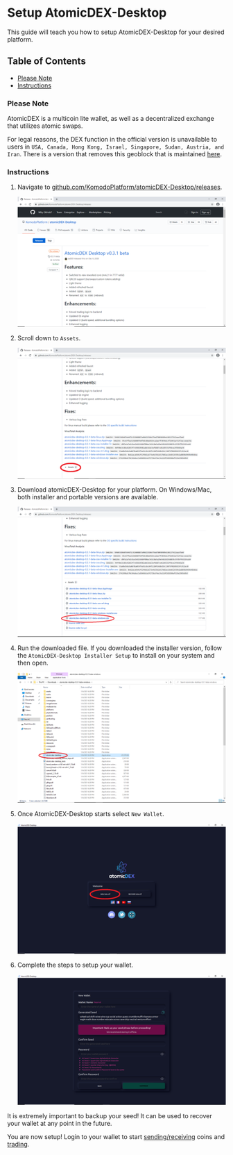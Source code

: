 # Setup AtomicDEX-Desktop

This guide will teach you how to setup AtomicDEX-Desktop for your desired platform.

## Table of Contents

- [Please Note](#Please-Note)
- [Instructions](#Instructions)

### Please Note

AtomicDEX is a multicoin lite wallet, as well as a decentralized exchange that utilizes atomic swaps.

For legal reasons, the DEX function in the official version is unavailable to users in `USA, Canada, Hong Kong, Israel, Singapore, Sudan, Austria, and Iran`. There is a version that removes this geoblock that is maintained [here](https://github.com/marmarachain/atomicdex-desktop/releases).

### Instructions

1. Navigate to [github.com/KomodoPlatform/atomicDEX-Desktop/releases](https://github.com/KomodoPlatform/atomicDEX-Desktop/releases).

    ![Github](/images/atomicdex_setup_github.png)

2. Scroll down to `Assets`.

    ![Assets](/images/atomicdex_setup_assets.png)

3. Download atomicDEX-Desktop for your platform. On Windows/Mac, both installer and portable versions are available.

    ![Download](/images/atomicdex_setup_download.png)

4. Run the downloaded file. If you downloaded the installer version, follow the `AtomicDEX-Desktop Installer Setup` to install on your system and then open.

    ![Run](/images/atomicdex_setup_run.png)

5. Once AtomicDEX-Desktop starts select `New Wallet`.

    ![New wallet](/images/atomicdex_setup_new_wallet.png)

6. Complete the steps to setup your wallet.

    ![New wallet Setup](/images/atomicdex_setup_new_wallet_page.png)

It is extremely important to backup your seed! It can be used to recover your wallet at any point in the future.

You are now setup! Login to your wallet to start [sending/receiving](Use-AtomicDEX-Desktop-As-A-Wallet.md) coins and [trading](Use-AtomicDEX-Desktop-For-Trading.md).
